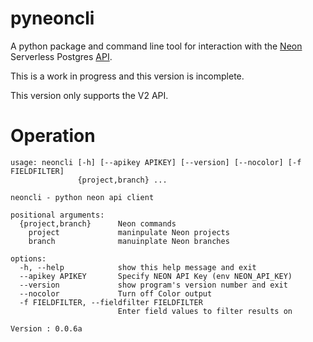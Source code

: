 # pyneoncli

A python package and command line tool for interaction with the [Neon](https://neon.tech) Serverless Postgres [API](https://api-docs.neon.tech/reference/getting-started-with-neon-api).

This is a work in progress and this version is incomplete. 

This version only supports the V2 API. 

# Operation
```
usage: neoncli [-h] [--apikey APIKEY] [--version] [--nocolor] [-f FIELDFILTER]
               {project,branch} ...

neoncli - python neon api client

positional arguments:
  {project,branch}      Neon commands
    project             maninpulate Neon projects
    branch              manuinplate Neon branches

options:
  -h, --help            show this help message and exit
  --apikey APIKEY       Specify NEON API Key (env NEON_API_KEY)
  --version             show program's version number and exit
  --nocolor             Turn off Color output
  -f FIELDFILTER, --fieldfilter FIELDFILTER
                        Enter field values to filter results on

Version : 0.0.6a
```